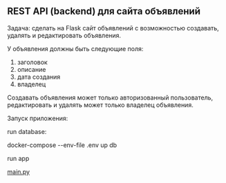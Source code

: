 ## REST API (backend) для сайта объявлений

Задача: сделать на Flask сайт объявлений с возможностью создавать, удалять и редактировать объявления. 

У объявления должны быть следующие поля:

1. заголовок
2. описание
3. дата создания
4. владелец

Создавать объявления может только авторизованный пользователь, редактировать и удалять может только владелец объявления.

Запуск приложения:

run database:

docker-compose --env-file .env up db

run app

[main.py](https://github.com/NadezhdaLimanova/flask_netology/blob/main/main.py)
